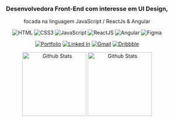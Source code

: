 <div align="center">

### Desenvolvedora Front-End com interesse em UI Design,
focada na linguagem JavaScript / ReactJs & Angular
    
<img src="https://img.shields.io/badge/HTML5-%23171922.svg?style=for-the-badge&logo=html5&logoColor=white" alt="HTML" title="HTML"> 
<img src="https://img.shields.io/badge/CSS3-%231e202c.svg?style=for-the-badge&logo=css3&logoColor=white" alt="CSS3" title="CSS3"> 
<img src="https://img.shields.io/badge/JavaScript-%23252836.svg?style=for-the-badge&logo=javascript&logoColor=white" alt="JavaScript" title="JavaScript"> 
<img src="https://img.shields.io/badge/React-%232c2f40.svg?style=for-the-badge&logo=react&logoColor=white" alt="ReactJS" title="ReactJS"> 
<img src="https://img.shields.io/badge/Angular-%2333364a.svg?style=for-the-badge&logo=angular&logoColor=white" alt="Angular" title="Angular">
<img src="https://img.shields.io/badge/Figma-%233a3e54.svg?style=for-the-badge&logo=figma&logoColor=white" alt="Figma" title="Figma">

<a href="https://lucianesantcs.github.io/"><img src="https://img.shields.io/badge/portfolio-%232c2f40.svg?&style=for-the-badge&logo=github&logoColor=white" alt="Portfolio" title="Portfolio"></a> <a href="https://www.linkedin.com/in/lucianesantcs/"><img src="https://img.shields.io/badge/linkedin-%23252836.svg?&style=for-the-badge&logo=linkedin&logoColor=white" alt="Linked In" title="Linked In"></a> <a href="mailto:lucianesantcs@gmail.com"><img src="https://img.shields.io/badge/gmail-%231e202c.svg?&style=for-the-badge&logo=gmail&logoColor=white" alt="Gmail" title="Gmail"></a> <a href="https://dribbble.com/lucianesantos"><img src="https://img.shields.io/badge/dribbble-%23171922.svg?&style=for-the-badge&logo=dribbble&logoColor=white" alt="Dribbble" title="Dribbble"></a>

</div>

<div align="center">
  
  <img align="center" src="https://github-readme-stats.vercel.app/api?username=lucianesantcs&show_icons=true&theme=nord&bg_color=0D1017&hide_border=true" alt="Github Stats" height=175/>

  <img align="center" src="https://github-readme-stats.vercel.app/api/top-langs/?username=lucianesantcs&layout=compact&theme=nord&bg_color=0D1017&hide_border=true" alt="Github Stats" height=175 />

</div>

